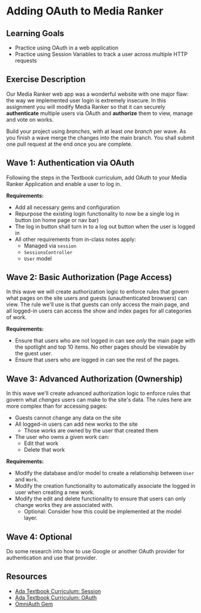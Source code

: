 # Adding OAuth to Media Ranker

## Learning Goals
- Practice using OAuth in a web application
- Practice using Session Variables to track a user across multiple HTTP requests

## Exercise Description
Our Media Ranker web app was a wonderful website with one major flaw: the way we implemented user login is extremely insecure.  In this assignment you will modify Media Ranker so that it can securely **authenticate** multiple users via OAuth and **authorize** them to view, manage and vote on works.

Build your project using _branches_, with at least _one branch_ per wave.  As you finish a wave merge the changes into the main branch. You shall submit one pull request at the end once you are complete.

## Wave 1: Authentication via OAuth

Following the steps in the Textbook curriculum, add OAuth to your Media Ranker Application and enable a user to log in.

**Requirements:**
- Add all necessary gems and configuration
- Repurpose the existing login functionality to now be a single log in button (on home page or nav bar)
- The log in button shall turn in to a log out button when the user is logged in
- All other requirements from in-class notes apply:
  - Managed via `session`
  - `SessionsController`
  - `User` model


## Wave 2: Basic Authorization (Page Access)

In this wave we will create authorization logic to enforce rules that govern what pages on the site users and guests (unauthenticated browsers) can view. The rule we'll use is that guests can only access the main page, and all logged-in users can access the show and index pages for all categories of work.

**Requirements:**
-  Ensure that users who are not logged in can see *only* the main page with the spotlight and top 10 items. No other pages should be viewable by the guest user.
-  Ensure that users who are logged in can see the rest of the pages.


## Wave 3: Advanced Authorization (Ownership)

In this wave we'll create advanced authorization logic to enforce rules that govern what _changes_ users can make to the site's data. The rules here are more complex than for accessing pages:
- Guests cannot change any data on the site
- All logged-in users can add new works to the site
  - Those works are owned by the user that created them
- The user who owns a given work can:
  - Edit that work
  - Delete that work

**Requirements:**
- Modify the database and/or model to create a relationship between `User` and `Work`.
- Modify the creation functionality to automatically associate the logged in user when creating a new work.
- Modify the edit and delete functionality to ensure that users can only change works they are associated with.
  - Optional: Consider how this could be implemented at the model layer.

## Wave 4: Optional
Do some research into how to use Google or another OAuth provider for authentication and use that provider.   

## Resources
-  [Ada Textbook Curriculum: Session](https://github.com/Ada-Developers-Academy/textbook-curriculum/blob/master/09-intermediate-rails/session.md)
- [Ada Textbook Curriculum: OAuth](https://github.com/Ada-Developers-Academy/textbook-curriculum/blob/master/09-intermediate-rails/oauth.md)
-  [OmniAuth Gem](https://github.com/omniauth/omniauth)
